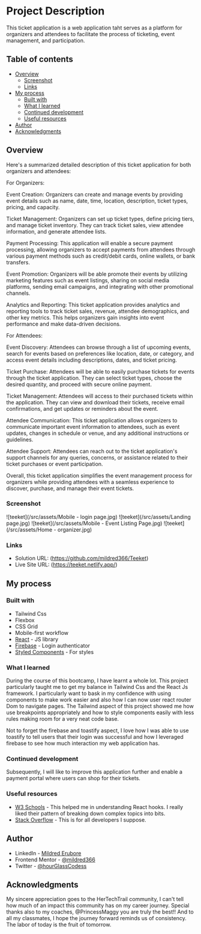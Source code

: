 # Project Description

This ticket application is a web application taht serves as a platform for organizers and attendees to facilitate the process of ticketing, event management, and participation. 

## Table of contents

- [Overview](#overview)
  - [Screenshot](#screenshot)
  - [Links](#links)
- [My process](#my-process)
  - [Built with](#built-with)
  - [What I learned](#what-i-learned)
  - [Continued development](#continued-development)
  - [Useful resources](#useful-resources)
- [Author](#author)
- [Acknowledgments](#acknowledgments)

## Overview
Here's a summarized detailed description of this ticket application for both organizers and attendees:

For Organizers:

Event Creation: Organizers can create and manage events by providing event details such as name, date, time, location, description, ticket types, pricing, and capacity.

Ticket Management: Organizers can set up ticket types, define pricing tiers, and manage ticket inventory. They can track ticket sales, view attendee information, and generate attendee lists.

Payment Processing: This application will enable a secure payment processing, allowing organizers to accept payments from attendees through various payment methods such as credit/debit cards, online wallets, or bank transfers.

Event Promotion: Organizers will be able promote their events by utilizing marketing features such as event listings, sharing on social media platforms, sending email campaigns, and integrating with other promotional channels.

Analytics and Reporting: This ticket application provides analytics and reporting tools to track ticket sales, revenue, attendee demographics, and other key metrics. This helps organizers gain insights into event performance and make data-driven decisions.

For Attendees:

Event Discovery: Attendees can browse through a list of upcoming events, search for events based on preferences like location, date, or category, and access event details including descriptions, dates, and ticket pricing.

Ticket Purchase: Attendees will be able to easily purchase tickets for events through the ticket application. They can select ticket types, choose the desired quantity, and proceed with secure online payment.

Ticket Management: Attendees will access to their purchased tickets within the application. They can view and download their tickets, receive email confirmations, and get updates or reminders about the event.

Attendee Communication: This ticket application allows organizers to communicate important event information to attendees, such as event updates, changes in schedule or venue, and any additional instructions or guidelines.

Attendee Support: Attendees can reach out to the ticket application's support channels for any queries, concerns, or assistance related to their ticket purchases or event participation.

Overall, this ticket application simplifies the event management process for organizers while providing attendees with a seamless experience to discover, purchase, and manage their event tickets.


### Screenshot

![teeket](/src/assets/Mobile - login page.jpg)
![teeket](/src/assets/Landing page.jpg)
![teeket](/src/assets/Mobile - Event Listing Page.jpg)
![teeket](/src/assets/Home - organizer.jpg)


### Links

- Solution URL: (https://github.com/mildred366/Teeket)
- Live Site URL: (https://teeket.netlify.app/)

## My process

### Built with

- Tailwind Css
- Flexbox
- CSS Grid
- Mobile-first workflow
- [React](https://reactjs.org/) - JS library
- [Firebase](https://console.firebase.google.com/) - Login authenticator
- [Styled Components](https://styled-components.com/) - For styles


### What I learned

During the course of this bootcamp, I have learnt a whole lot. This project particularly taught me to get my balance in Tailwind Css and the React Js framework. I particularly want to bask in my confidence with using components to make work easier and also how I can now user react router Dom to navigate pages. 
The Tailwind aspect of this project showed me how use breakpoints appropriately and how to style components easily with less rules making room for a very neat code base.

Not to forget the firebase and toastify aspect, I love how I was able to use toastify to tell users that their login was successful and how I leveraged firebase to see how much interaction my web application has.


### Continued development

Subsequently, I will like to improve this application further and enable a payment portal where users can shop for their tickets.

### Useful resources

- [W3 Schools](https://www.w3schools.com) - This helped me in understanding React hooks. I really liked their pattern of breaking down complex topics into bits.
- [Stack Overflow](https://stackoverflow.com) - This is for all developers I suppose.


## Author

- LinkedIn - [Mildred Erubore](https://www.linkedin.com/in/mildred-erubore)
- Frontend Mentor - [@mildred366](https://www.frontendmentor.io/profile/mildred366)
- Twitter - [@hourGlassCodess](https://www.twitter.com/hourGlassCodess)


## Acknowledgments

My sincere appreciation goes to the HerTechTrail community, I can't tell how much of an impact this community has on my career journey.
Special thanks also to my coaches, @PrincessMaggy you are truly the best!! 
And to all my classmates, I hope the journey forward reminds us of consistency. The labor of today is the fruit of tomorrow.
